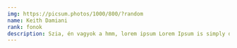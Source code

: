 ```yaml
---
img: https://picsum.photos/1000/800/?random
name: Keith Damiani
rank: fonok
description: Szia, én vagyok a hmm, lorem ipsum Lorem Ipsum is simply dummy text of the printing and typesetting industry. Lorem Ipsum has been the industry's standard dummy text ever since the 1500s, when an unknown printer took a galley of type and scrambled it to make a type specimen book. It has survived not only five centuries, but also the leap into electronic typesetting, remaining essentially unchanged.
---
```

